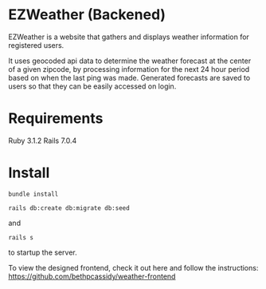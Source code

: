 # EZWeather (Backened)

EZWeather is a website that gathers and displays weather information for registered users.

It uses geocoded api data to determine the weather forecast at the center of a given zipcode, by processing information for the next 24 hour period based on when the last ping was made.
Generated forecasts are saved to users so that they can be easily accessed on login.

# Requirements

Ruby 3.1.2
Rails 7.0.4

# Install

`bundle install`

`rails db:create db:migrate db:seed`

and

`rails s`

to startup the server.

To view the designed frontend, check it out here and follow the instructions: https://github.com/bethpcassidy/weather-frontend
